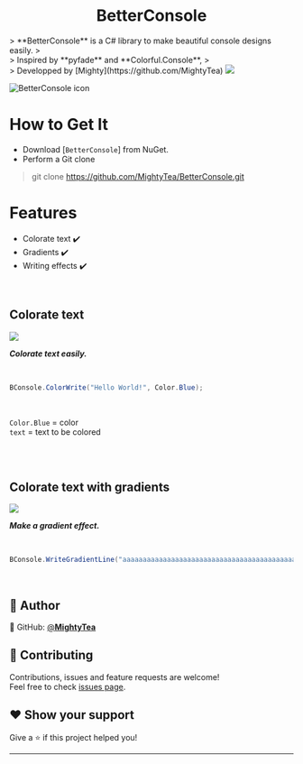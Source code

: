 <h1 align="center">BetterConsole</h1>
> **BetterConsole** is a C# library to make beautiful console designs easily.
> <br>
> Inspired by **pyfade** and **Colorful.Console**,
> <br>
> Developped by [Mighty](https://github.com/MightyTea)


<img src="https://media.discordapp.net/attachments/850275514753220658/991606094063489096/VsDebugConsole_yKHqgIuSm3.png"/> 

![BetterConsole icon](https://media.discordapp.net/attachments/850275514753220658/991606671245856850/logo.png)

# How to Get It

- Download [`BetterConsole`] from NuGet.
- Perform a Git clone
> git clone https://github.com/MightyTea/BetterConsole.git

# Features

  - Colorate text ✔️
  - Gradients ✔️
  - Writing effects ✔️
  
<br>

## Colorate text
<img src="https://cdn.discordapp.com/attachments/882652381731504182/890179524451512330/unknown.png">
<p><i><strong>Colorate text easily.</strong></i></p>
<br>

```c#
BConsole.ColorWrite("Hello World!", Color.Blue);
```

<br>

`Color.Blue` = color<br>
`text` = text to be colored<br>

<br>

<br>

## Colorate text with gradients    
<img src="https://media.discordapp.net/attachments/850275514753220658/991610829059407922/VsDebugConsole_ciak3jXRTx.png">
<p><i><strong>Make a gradient effect.</strong></i></p>
<br>

```C#
BConsole.WriteGradientLine("aaaaaaaaaaaaaaaaaaaaaaaaaaaaaaaaaaaaaaaaaaaaaaaaaaaaaaaaaaaaaaaaaaaaaaaaaaaaaaaaaa", Color.White, Color.Black);
```

<br>

## 👤 Author

👤 GitHub: [@**MightyTea**](https://github.com/MightyTea)<br>

## 🤝 Contributing

Contributions, issues and feature requests are welcome!<br />Feel free to check [issues page](https://github.com/MightyTea/BetterConsole/issues).

## ❤ Show your support

Give a ⭐️ if this project helped you!


***
